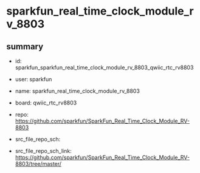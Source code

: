 # sparkfun_real_time_clock_module_rv_8803
 
## summary 
* id: sparkfun_sparkfun_real_time_clock_module_rv_8803_qwiic_rtc_rv8803
* user: sparkfun
* name: sparkfun_real_time_clock_module_rv_8803
* board: qwiic_rtc_rv8803
* repo: https://github.com/sparkfun/SparkFun_Real_Time_Clock_Module_RV-8803



* src_file_repo_sch: 
* src_file_repo_sch_link: https://github.com/sparkfun/SparkFun_Real_Time_Clock_Module_RV-8803/tree/master/






